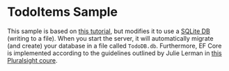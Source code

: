 # TodoItems Sample

This sample is based on [this tutorial](https://docs.microsoft.com/en-us/aspnet/core/tutorials/first-web-api), but modifies it to use a [SQLite DB](https://www.sqlite.org/index.html) (writing to a file). When you start the server, it will automatically migrate (and create) your database in a file called `TodoDB.db`.
Furthermore, EF Core is implemented according to the guidelines outlined by Julie Lerman in [this Pluralsight coure](https://app.pluralsight.com/course-player?clipId=9973f0a0-a9d6-476b-83d9-26c751e7a1c7).